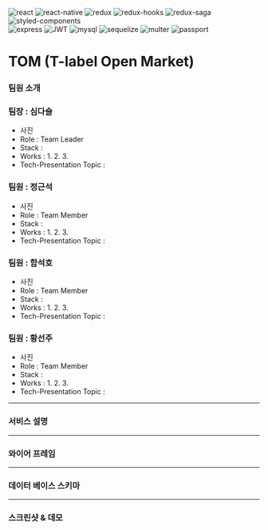 
![react](https://img.shields.io/badge/React-16.13.1-orange)
![react-native](https://img.shields.io/badge/ReactNative-16.13.1-orange)
![redux](https://img.shields.io/badge/Redux-4.0.5-orange)
![redux-hooks](https://img.shields.io/badge/ReduxHooks--orange)
![redux-saga](https://img.shields.io/badge/ReduxSaga-1.1.3-orange)<br>
![styled-components](https://img.shields.io/badge/StyledComponent-5.1.1-green)<br>
![express](https://img.shields.io/badge/Express-4.17.1-blue)
![JWT](https://img.shields.io/badge/JWT-8.5.1-blue)
![mysql](https://img.shields.io/badge/Mysql-2.1.0-blue)
![sequelize](https://img.shields.io/badge/Sequelize-6.3.3-blue)
![multer](https://img.shields.io/badge/Multer-1.4.2-blue)
![passport](https://img.shields.io/badge/Passport-0.4.1-blue)
# TOM (T-label Open Market)
### 팀원 소개
  
<h3>팀장 : 심다슬</h3>

- 사진
- Role : Team Leader
- Stack : 
- Works :
  1.
  2.
  3.
- Tech-Presentation Topic : 

<h3>팀원 : 정근석</h3>

- 사진
- Role : Team Member
- Stack : 
- Works :
  1.
  2.
  3.
- Tech-Presentation Topic : 

<h3>팀원 : 함석호</h3>

- 사진
- Role : Team Member
- Stack : 
- Works :
  1.
  2.
  3.
- Tech-Presentation Topic : 

<h3>팀원 : 황선주</h3>

- 사진
- Role : Team Member
- Stack : 
- Works :
  1.
  2.
  3.
- Tech-Presentation Topic : 

---
### 서비스 설명

---   
### 와이어 프레임

---
### 데이터 베이스 스키마  

---  
### 스크린샷 & 데모



